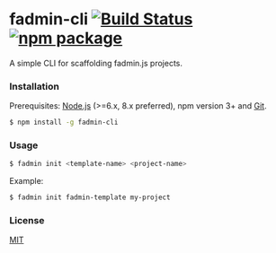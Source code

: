 # fadmin-cli [![Build Status](https://img.shields.io/circleci/project/fadminjs/fadmin-cli/master.svg)](https://circleci.com/gh/fadminjs/fadmin-cli) [![npm package](https://img.shields.io/npm/v/fadmin-cli.svg)](https://www.npmjs.com/package/fadmin-cli)

A simple CLI for scaffolding fadmin.js projects.

### Installation

Prerequisites: [Node.js](https://nodejs.org/en/) (>=6.x, 8.x preferred), npm version 3+ and [Git](https://git-scm.com/).

``` bash
$ npm install -g fadmin-cli
```

### Usage

``` bash
$ fadmin init <template-name> <project-name>
```

Example:

``` bash
$ fadmin init fadmin-template my-project
```

### License

[MIT](http://opensource.org/licenses/MIT)
